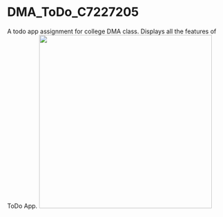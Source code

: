 # DMA_ToDo_C7227205
A todo app assignment for college DMA class.
Displays all the features of ToDo App.
<img src="gif/ToDoApp.gif" width="400" />

